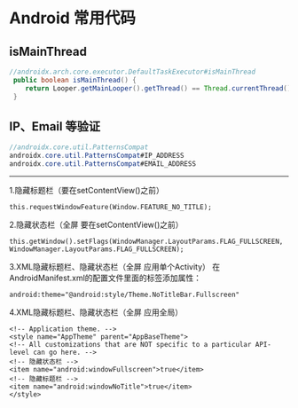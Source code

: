 # Android 常用代码



## isMainThread
```java
//androidx.arch.core.executor.DefaultTaskExecutor#isMainThread
 public boolean isMainThread() {
    return Looper.getMainLooper().getThread() == Thread.currentThread();
 }
```

## IP、Email 等验证

```java
//androidx.core.util.PatternsCompat
androidx.core.util.PatternsCompat#IP_ADDRESS
androidx.core.util.PatternsCompat#EMAIL_ADDRESS
```












------------------------------------------

1.隐藏标题栏（要在setContentView()之前）

    this.requestWindowFeature(Window.FEATURE_NO_TITLE);
2.隐藏状态栏（全屏 要在setContentView()之前）

    this.getWindow().setFlags(WindowManager.LayoutParams.FLAG_FULLSCREEN, WindowManager.LayoutParams.FLAG_FULLSCREEN);
3.XML隐藏标题栏、隐藏状态栏（全屏 应用单个Activity）
在AndroidManifest.xml的配置文件里面的<activity>标签添加属性：

    android:theme="@android:style/Theme.NoTitleBar.Fullscreen"
4.XML隐藏标题栏、隐藏状态栏（全屏 应用全局） 

    <!-- Application theme. -->
    <style name="AppTheme" parent="AppBaseTheme">
    <!-- All customizations that are NOT specific to a particular API-level can go here. -->
    <!-- 隐藏状态栏 -->
    <item name="android:windowFullscreen">true</item>
    <!-- 隐藏标题栏 -->
    <item name="android:windowNoTitle">true</item>
    </style>